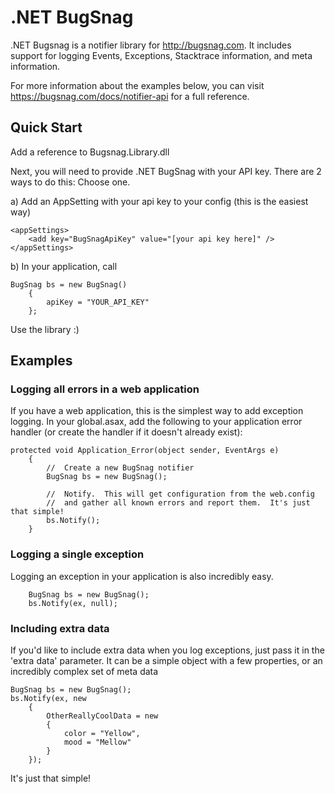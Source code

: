 .NET BugSnag
===========

.NET Bugsnag is a notifier library for http://bugsnag.com.  It includes support for logging Events, Exceptions, Stacktrace information, and meta information.  

For more information about the examples below, you can visit https://bugsnag.com/docs/notifier-api for a full reference.

Quick Start
-----------

Add a reference to Bugsnag.Library.dll 

Next, you will need to provide .NET BugSnag with your API key.  There are 2 ways to do this:  Choose one.

a) Add an AppSetting with your api key to your config (this is the easiest way)

	<appSettings>
		<add key="BugSnagApiKey" value="[your api key here]" />
	</appSettings>

b) In your application, call

	BugSnag bs = new BugSnag()
        {
            apiKey = "YOUR_API_KEY"
        };

Use the library :)

Examples
-----------

### Logging all errors in a web application

If you have a web application, this is the simplest way to add exception logging.  In your global.asax, add the following to your application error handler (or create the handler if it doesn't already exist):

	protected void Application_Error(object sender, EventArgs e)
        {
            //  Create a new BugSnag notifier
            BugSnag bs = new BugSnag();

            //  Notify.  This will get configuration from the web.config
            //  and gather all known errors and report them.  It's just that simple!
            bs.Notify();
        }
        
### Logging a single exception

Logging an exception in your application is also incredibly easy.  

    	BugSnag bs = new BugSnag();
    	bs.Notify(ex, null);

### Including extra data

If you'd like to include extra data when you log exceptions, just pass it in the 'extra data' parameter.  It can be a simple object with a few properties, or an incredibly complex set of meta data

	BugSnag bs = new BugSnag();
	bs.Notify(ex, new
        {
            OtherReallyCoolData = new
            {
                color = "Yellow",
                mood = "Mellow"
            }
        });
        
It's just that simple!
